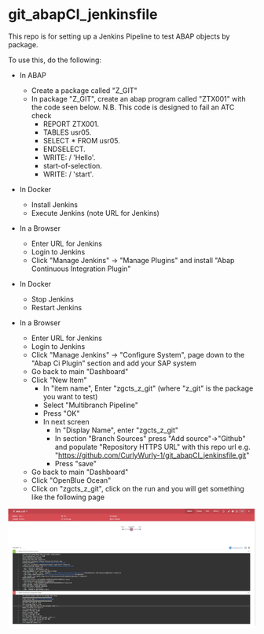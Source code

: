 # git_abapCI_jenkinsfile

This repo is for setting up a Jenkins Pipeline to test ABAP objects by package.

To use this, do the following:

 - In ABAP
   - Create a package called "Z_GIT"
   - In package "Z_GIT", create an abap program called "ZTX001" with the code seen below. N.B. This code is designed to fail an ATC check
     - REPORT ZTX001.
     - TABLES usr05.
     - SELECT * FROM usr05.
     - ENDSELECT.
     - WRITE: / 'Hello'.
     - start-of-selection.
     - WRITE: / 'start'.

 - In Docker
   - Install Jenkins
   - Execute Jenkins (note URL for Jenkins)

 - In a Browser 
   - Enter URL for Jenkins
   - Login to Jenkins
   - Click "Manage Jenkins" -> "Manage Plugins" and install "Abap Continuous Integration Plugin"

 - In Docker
   - Stop Jenkins
   - Restart Jenkins

 - In a Browser 
   - Enter URL for Jenkins
   - Login to Jenkins
   - Click "Manage Jenkins" -> "Configure System", page down to the "Abap Ci Plugin" section and add your SAP system  
   - Go back to main "Dashboard"
   - Click "New Item"
     - In "item name", Enter "zgcts_z_git" (where "z_git" is the package you want to test)
     - Select "Multibranch Pipeline"
     - Press "OK"
     - In next screen
       - In "Display Name", enter "zgcts_z_git" 
       - In section "Branch Sources" press "Add source"->"Github" and populate "Repository HTTPS URL" with this repo url e.g. "https://github.com/CurlyWurly-1/git_abapCI_jenkinsfile.git"
       - Press "save"
   - Go back to main "Dashboard"
   - Click "OpenBlue Ocean"
   - Click on "zgcts_z_git", click on the run and you will get something like the following page 
<img src="jenkins1.jpg" alt="blueOcean_1"/>
